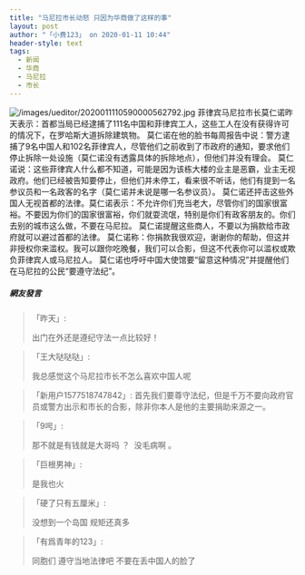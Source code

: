 ```yaml
---
title: "马尼拉市长动怒 只因为华商做了这样的事"
layout: post
author: "「小费123」 on 2020-01-11 10:44"
header-style: text
tags:
  - 新闻
  - 华商
  - 马尼拉
  - 市长
---
```


<img src="http://images.feileyuan.com/images/ueditor/2020011110590000562792.jpg" title="/images/ueditor/2020011110590000562792.jpg" alt="/images/ueditor/2020011110590000562792.jpg">
菲律宾马尼拉市长莫仁诺昨天表示：首都当局已经逮捕了111名中国和菲律宾工人，这些工人在没有获得许可的情况下，在罗哈斯大道拆除建筑物。
莫仁诺在他的脸书每周报告中说：警方逮捕了9名中国人和102名菲律宾人，尽管他们之前收到了市政府的通知，要求他们停止拆除一处设施（<span style="text-indent: 32px;">莫仁诺没有透露具体的拆除地点</span>），但他们并没有理会。
莫仁诺说：这些菲律宾人什么都不知道，可能是因为该栋大楼的业主是恶霸，业主无视政府。他们已经被告知要停止，但他们并未停工，看来很不听话，他们有提到一名参议员和一名政客的名字（<span style="text-indent: 32px;">莫仁诺并未说是哪一名参议员</span>）。
莫仁诺还抨击这些外国人无视首都的法律。莫仁诺表示：不允许你们充当老大，尽管你们的国家很富裕。不要因为你们的国家很富裕，你们就耍流氓，特别是你们有政客朋友的。你们去别的城市这么做，不要在马尼拉。
莫仁诺提醒这些商人，不要以为捐款给市政府就可以避过首都的法律。
莫仁诺称：你捐款我很欢迎，谢谢你的帮助，但这并非授权你来滥权。我可以跟你吃晚餐，我们可以合影，但这不代表你可以滥权或欺负菲律宾人或马尼拉人。
莫仁诺也呼吁中国大使馆要“留意这种情况”并提醒他们在马尼拉的公民“要遵守法纪”。
<input type="hidden" value="菲乐园提供">

##### 網友發言 
> 「昨天」:
> <p>出门在外还是遵纪守法一点比较好！</p>

> 「王大哒哒哒」:
> <p>我总感觉这个马尼拉市长不怎么喜欢中国人呢</p>

> 「新用户1577518747842」:
> 首先我们要尊守法纪，但是千万不要向政府官员或警方出示和市长的合影，除非你本人是他的主要捐助来源之一。

> 「9呺」:
> <p>那不就是有钱就是大哥吗 ？&nbsp; 没毛病啊 。&nbsp;</p>

> 「巨根男神」:
> <p>是我也火</p>

> 「硬了只有五厘米」:
> <p>没想到一个岛国 规矩还真多</p>

> 「有爲青年的123」:
> <p>同胞们 遵守当地法律吧 不要在丢中国人的脸了</p>


